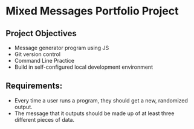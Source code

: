 # Mixed Messages Portfolio Project

## Project Objectives
* Message generator program using JS
* Git version control
* Command Line Practice
* Build in self-configured local development environment

## Requirements:
* Every time a user runs a program, they should get a new, randomized output.
* The message that it outputs should be made up of at least three different pieces of data.